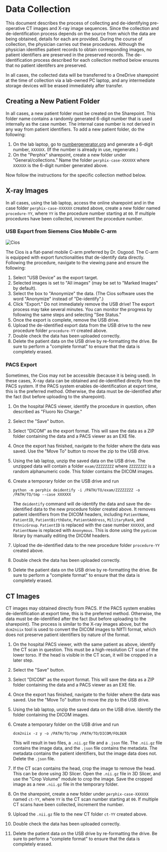 # Data Collection

This document describes the process of collecting and de-identifying pre-operative CT images and
X-ray image sequences. Since the collection and de-identification process depends on the source from
which the data are being obtained, details for each are provided. During the course of collection,
the physician carries out these procedures. Although the physician identifies patient records to
obtain corresponding images, no patient identifiers are preserved in the preserved records. The
de-identification process described for each collection method below ensures that no patient
identifers are preserved.

In all cases, the collected data will be transferred to a OneDrive sharepoint at the time of
collection via a lab-owned PC laptop, and any intermediate storage devices will be erased
immediately after transfer.

## Creating a New Patient Folder

In all cases, a new patient folder must be created on the Sharepoint. This folder name contains a
randomly generated 6-digit number that is used internally as the case number. The internal case
number is not derived in any way from patient identifiers. To add a new patient folder, do the
following:

1. On the lab laptop, go to [numbergenerator.org](https://numbergenerator.org) and generate a
   6-digit number, `XXXXXX`. (If the number is already in use, regenerate.)
1. On the "Perphix" sharepoint, create a new folder under "General/collections." Name the folder
   `perphix-case-XXXXXX` where `XXXXXX` is the 6-digit number generated above.

Now follow the instructions for the specific collection method below.

## X-ray Images

In all cases, using the lab laptop, access the online sharepoint and in the case folder
`perphix-case-XXXXXX` created above, create a new folder named `procedure-YY`, where `YY` is the
procedure number starting at `00`. If multiple procedures have been collected, increment the
procedure number.

### USB Export from Siemens Cios Mobile C-arm

![Cios](img/siemens-cios.png)

The Cios is a flat-panel mobile C-arm preferred by Dr. Osgood. The C-arm is equipped with export
functionalities that de-identify data directly. Following the procedure, navigate to the viewing
pane and ensure the following:

1. Select "USB Device" as the export target.
2. Selected images is set to "All images" (may be set to "Marked Images" by default).
3. Select the box to "Anonymize" the data. (The Cios software uses the word "Anonymize" instead of
"De-identify".)
4. Click "Export." Do not immediately remove the USB drive! The export process may take several
minutes. You can monitor the progress by following the same steps and selecting "See Status."
5. Once the export is complete, remove the USB drive.
6. Upload the de-identified export data from the USB drive to the new procedure folder `procedure-YY` created above.
7. Double check the data has been uploaded correctly.
8. Delete the patient data on the USB drive by re-formatting the drive. Be sure to perform a
"complete format" to ensure that the data is completely erased.

### PACS Export

Sometimes, the Cios may not be accessible (because it is being used). In these cases, X-ray data can
be obtained and de-identified directly from the PACS system. If the PACS system enables
de-identification at export time, this is the preferred method. Otherwise, the data must be
de-identified after the fact (but before uploading to the sharepoint).

1. On the hospital PACS viewer, identify the procedure in question, often described as "Fluoro No Charge."
2. Select the "Save" button.
3. Select "DICOM" as the export format. This will save the data as a ZIP folder containing the data
   and a PACS viewer as an EXE file.
4. Once the export has finished, navigate to the folder where the data was saved. Use the "Move To"
   button to move the zip to the USB drive.
5. Using the lab laptop, unzip the saved data on the USB drive. The unzipped data will contain a
   folder `exam/ZZZZZZZZ` where `ZZZZZZZZ` is a random alphanumeric code. This folder contains the
   DICOM images.
6. Create a temporary folder on the USB drive and run

   ```
   python -m perphix deidentify -i /PATH/TO/exam/ZZZZZZZZ -o /PATH/TO/tmp --case XXXXXX
   ```

   The `deidentify` command will de-identify the data and save the de-identified data to the new
   procedure folder created above. It removes patient identifiers from the DICOM headers,
   including `PatientName`, `PatientID`, `PatientBirthDate`, `PatientAddress`, `MilitaryRank`, and `EthnicGroup`.
   `PatientID` is replaced with the case number `XXXXXX`, and `PatientName` is replaced with
   `Anonymous`. This is done using the `pydicom` library by manually editing the DICOM headers.
7. Upload the de-identified data to the new procedure folder `procedure-YY` created above.
8. Double check the data has been uploaded correctly.
9. Delete the patient data on the USB drive by re-formatting the drive. Be sure to perform a
   "complete format" to ensure that the data is completely erased.

## CT Images

CT images may obtained directly from PACS. If the PACS system enables de-identification at export
time, this is the preferred method. Otherwise, the data must be de-identified after the fact (but
before uploading to the sharepoint). The process is similar to the X-ray images above, but the
`dcm2niix` tool is used to convert the DICOM images to NIfTI format, which does not preserve patient
identifiers by nature of the format.

1. On the hospital PACS viewer, with the same patient as above, identify the CT scan in question.
   This must be a high-resolution CT scan of the lower torso. If the head is visible in the CT scan,
   it will be cropped in a later step.
2. Select the "Save" button.
3. Select "DICOM" as the export format. This will save the data as a ZIP folder containing the data
   and a PACS viewer as an EXE file.
4. Once the export has finished, navigate to the folder where the data was saved. Use the "Move To"
   button to move the zip to the USB drive.
5. Using the lab laptop, unzip the saved data on the USB drive. Identify the folder containing the DICOM
   images.
6. Create a temporary folder on the USB drive and run

   ```
   dcm2niix -z y -o /PATH/TO/tmp /PATH/TO/DICOM/FOLDER
   ```

   This will result in two files, a `.nii.gz` file and a `.json` file. The `.nii.gz` file contains
   the image data, and the `.json` file contains the metadata. The metadata contains the patient
   identifiers, but the image data does not. Delete the `.json` file.
7. If the CT scan contains the head, crop the image to remove the head. This can be done using
   3D Slicer. Open the `.nii.gz` file in 3D Slicer, and use the "Crop Volume" module to crop the
   image. Save the cropped image as a new `.nii.gz` file in the temporary folder.
8. On the sharepoint, create a new folder under `perphix-case-XXXXXX` named `ct-YY`, where `YY` is
   the CT scan number starting at `00`. If multiple CT scans have been collected, increment the
   number.
9. Upload the `.nii.gz` file to the new CT folder `ct-YY` created above.
10. Double check the data has been uploaded correctly.
11. Delete the patient data on the USB drive by re-formatting the drive. Be sure to perform a
    "complete format" to ensure that the data is completely erased.
